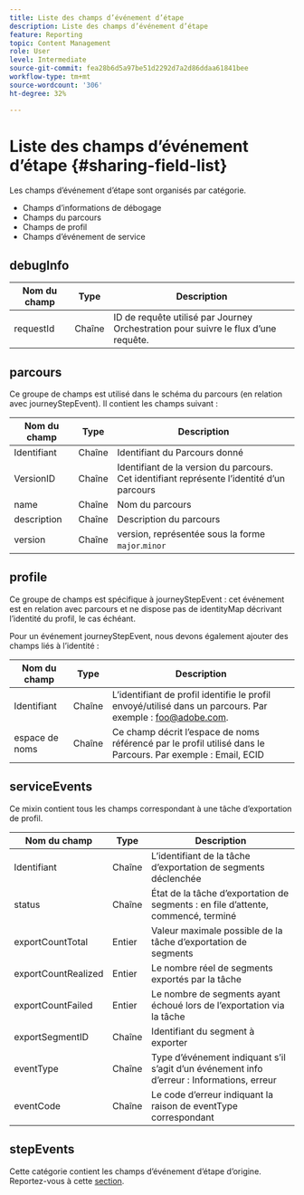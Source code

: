 ```yaml
---
title: Liste des champs d’événement d’étape
description: Liste des champs d’événement d’étape
feature: Reporting
topic: Content Management
role: User
level: Intermediate
source-git-commit: fea28b6d5a97be51d2292d7a2d86ddaa61841bee
workflow-type: tm+mt
source-wordcount: '306'
ht-degree: 32%

---
```


# Liste des champs d’événement d’étape {#sharing-field-list}

Les champs d’événement d’étape sont organisés par catégorie.

* Champs d’informations de débogage
* Champs du parcours
* Champs de profil
* Champs d’événement de service

## debugInfo

| Nom du champ | Type | Description |
|---|---|------------|
| requestId | Chaîne | ID de requête utilisé par Journey Orchestration pour suivre le flux d’une requête. |

## parcours

Ce groupe de champs est utilisé dans le schéma du parcours (en relation avec journeyStepEvent). Il contient les champs suivant :

| Nom du champ | Type | Description |
|---|---|------------|
| Identifiant | Chaîne | Identifiant du Parcours donné |
| VersionID | Chaîne | Identifiant de la version du parcours. Cet identifiant représente l’identité d’un parcours |
| name | Chaîne | Nom du parcours |
| description | Chaîne | Description du parcours |
| version | Chaîne | version, représentée sous la forme `major`.`minor` |

## profile

Ce groupe de champs est spécifique à journeyStepEvent : cet événement est en relation avec parcours et ne dispose pas de identityMap décrivant l’identité du profil, le cas échéant.

Pour un événement journeyStepEvent, nous devons également ajouter des champs liés à l’identité :

| Nom du champ | Type | Description |
|---|---|------------|
| Identifiant | Chaîne | L’identifiant de profil identifie le profil envoyé/utilisé dans un parcours. Par exemple : foo@adobe.com. |
| espace de noms | Chaîne | Ce champ décrit l’espace de noms référencé par le profil utilisé dans le Parcours. Par exemple : Email, ECID |

## serviceEvents

Ce mixin contient tous les champs correspondant à une tâche d’exportation de profil.

| Nom du champ | Type | Description |
|---|---|------------|
| Identifiant | Chaîne | L’identifiant de la tâche d’exportation de segments déclenchée |
| status | Chaîne | État de la tâche d’exportation de segments : en file d’attente, commencé, terminé |
| exportCountTotal | Entier | Valeur maximale possible de la tâche d’exportation de segments |
| exportCountRealized | Entier | Le nombre réel de segments exportés par la tâche |
| exportCountFailed | Entier | Le nombre de segments ayant échoué lors de l’exportation via la tâche |
| exportSegmentID | Chaîne | Identifiant du segment à exporter |
| eventType | Chaîne | Type d’événement indiquant s’il s’agit d’un événement info d’erreur : Informations, erreur |
| eventCode | Chaîne | Le code d’erreur indiquant la raison de eventType correspondant |

## stepEvents

Cette catégorie contient les champs d’événement d’étape d’origine. Reportez-vous à cette [section](../reports/sharing-legacy-fields.md).

